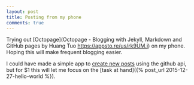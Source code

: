 ```yaml
---
layout: post
title: Posting from my phone
comments: true
---
```


Trying out [Octopage](Octopage - Blogging with Jekyll, Markdown and GitHub pages by Huang Tuo
https://appsto.re/us/rk9UM.i) on my phone. Hoping this will make frequent blogging easier. 

I could have made a simple app to [create new posts](https://developer.github.com/v3/repos/contents/#create-a-file) using the github api, but for $1 this will let me focus on the [task at hand]({% post_url 2015-12-27-hello-world %}). 


